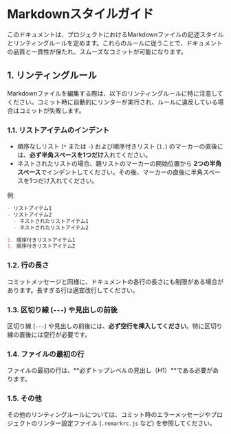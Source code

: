 # Markdownスタイルガイド

このドキュメントは、プロジェクトにおけるMarkdownファイルの記述スタイルとリンティングルールを定めます。これらのルールに従うことで、ドキュメントの品質と一貫性が保たれ、スムーズなコミットが可能になります。

## 1. リンティングルール

Markdownファイルを編集する際は、以下のリンティングルールに特に注意してください。コミット時に自動的にリンターが実行され、ルールに違反している場合はコミットが失敗します。

### 1.1. リストアイテムのインデント

- 順序なしリスト (`*` または
  `-`) および順序付きリスト (`1.`) のマーカーの直後には、**必ず半角スペースを1つだけ**入れてください。
- ネストされたリストの場合、親リストのマーカーの開始位置から
  **2つの半角スペース**でインデントしてください。その後、マーカーの直後に半角スペースを1つだけ入れてください。

例:

```markdown
- リストアイテム1
- リストアイテム2
  - ネストされたリストアイテム1
  - ネストされたリストアイテム2

1. 順序付きリストアイテム1
1. 順序付きリストアイテム2
```

### 1.2. 行の長さ

コミットメッセージと同様に、ドキュメントの各行の長さにも制限がある場合があります。長すぎる行は適宜改行してください。

### 1.3. 区切り線 (`---`) や見出しの前後

区切り線 (`---`) や見出しの前後には、**必ず空行を挿入してください**。特に区切り線の直後には空行が必要です。

### 1.4. ファイルの最初の行

ファイルの最初の行は、**必ずトップレベルの見出し（H1）**である必要があります。

### 1.5. その他

その他のリンティングルールについては、コミット時のエラーメッセージやプロジェクトのリンター設定ファイル (`.remarkrc.js`
など) を参照してください。
